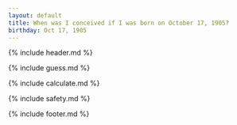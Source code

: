 ```yaml
---
layout: default
title: When was I conceived if I was born on October 17, 1905?
birthday: Oct 17, 1905
---
```


{% include header.md %}

{% include guess.md %}

{% include calculate.md %}

{% include safety.md %}

{% include footer.md %}



